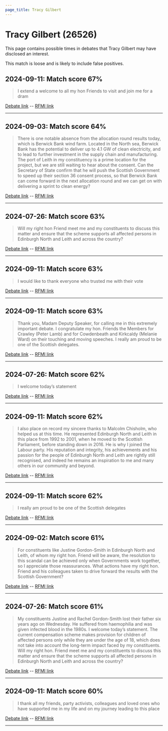 ```yaml
---
page_title: Tracy Gilbert
---
```


# Tracy Gilbert  (26526)

This page contains possible times in debates that Tracy Gilbert may have disclosed an interest.

This match is loose and is likely to include false positives. 



## 2024-09-11: Match score 67%

>I extend a welcome to all my hon Friends to visit and join me for a dram

[Debate link](https://www.theyworkforyou.com/debates/?id=2024-09-11b.906.1)  --  [RFMI link](https://www.theyworkforyou.com/mp/26526/register)


---



## 2024-09-03: Match score 64%

>There is one notable absence from the allocation round results today, which is Berwick Bank wind farm. Located in the North sea, Berwick Bank has the potential to deliver up to 4.1 GW of clean electricity, and to lead to further investment in the supply chain and manufacturing. The port of Leith in my constituency is a prime location for the project, but we are still waiting to hear about the consent. Can the Secretary of State confirm that he will push the Scottish Government to speed up their section 36 consent process, so that Berwick Bank can come forward in the next allocation round and we can get on with delivering a sprint to clean energy?

[Debate link](https://www.theyworkforyou.com/debates/?id=2024-09-03c.189.2)  --  [RFMI link](https://www.theyworkforyou.com/mp/26526/register)


---



## 2024-07-26: Match score 63%

>Will my right hon Friend meet me and my constituents to discuss this matter and ensure that the scheme supports all affected persons in Edinburgh North and Leith and across the country?

[Debate link](https://www.theyworkforyou.com/debates/?id=2024-07-26d.930.0)  --  [RFMI link](https://www.theyworkforyou.com/mp/26526/register)


---



## 2024-09-11: Match score 63%

>I would like to thank everyone who trusted me with their vote

[Debate link](https://www.theyworkforyou.com/debates/?id=2024-09-11b.906.1)  --  [RFMI link](https://www.theyworkforyou.com/mp/26526/register)


---



## 2024-09-11: Match score 63%

>Thank you, Madam Deputy Speaker, for calling me in this extremely important debate. I congratulate my hon. Friends the Members for Crawley (Peter Lamb) and for Cowdenbeath and Kirkcaldy (Melanie Ward) on their touching and moving speeches. I really am proud to be one of the Scottish delegates.

[Debate link](https://www.theyworkforyou.com/debates/?id=2024-09-11b.906.1)  --  [RFMI link](https://www.theyworkforyou.com/mp/26526/register)


---



## 2024-07-26: Match score 62%

>I welcome today’s statement

[Debate link](https://www.theyworkforyou.com/debates/?id=2024-07-26d.930.0)  --  [RFMI link](https://www.theyworkforyou.com/mp/26526/register)


---



## 2024-09-11: Match score 62%

>I also place on record my sincere thanks to Malcolm Chisholm, who helped us at this time. He represented Edinburgh North and Leith in this place from 1992 to 2001, when he moved to the Scottish Parliament, before standing down in 2016. He is why I joined the Labour party. His reputation and integrity, his achievements and his passion for the people of Edinburgh North and Leith are rightly still recognised, and indeed he remains an inspiration to me and many others in our community and beyond.

[Debate link](https://www.theyworkforyou.com/debates/?id=2024-09-11b.906.1)  --  [RFMI link](https://www.theyworkforyou.com/mp/26526/register)


---



## 2024-09-11: Match score 62%

>I really am proud to be one of the Scottish delegates

[Debate link](https://www.theyworkforyou.com/debates/?id=2024-09-11b.906.1)  --  [RFMI link](https://www.theyworkforyou.com/mp/26526/register)


---



## 2024-09-02: Match score 61%

>For constituents like Justine Gordon-Smith in Edinburgh North and Leith, of whom my right hon. Friend will  be aware, the resolution to this scandal can be achieved only when Governments work together, so I appreciate those reassurances. What actions have my right hon. Friend and his colleagues taken to drive forward the results with the Scottish Government?

[Debate link](https://www.theyworkforyou.com/debates/?id=2024-09-02a.82.5)  --  [RFMI link](https://www.theyworkforyou.com/mp/26526/register)


---



## 2024-07-26: Match score 61%

>My constituents Justine and Rachel Gordon-Smith lost their father six years ago on Wednesday. He suffered from haemophilia and was given infected blood in the 1980s. I welcome today’s statement. The current compensation scheme makes provision for children of affected persons only while they are under the age of 18, which does not take into account the long-term impact faced by my constituents. Will my right hon. Friend meet me and my constituents to discuss this matter and ensure that the scheme supports all affected persons in Edinburgh North and Leith and across the country?

[Debate link](https://www.theyworkforyou.com/debates/?id=2024-07-26d.930.0)  --  [RFMI link](https://www.theyworkforyou.com/mp/26526/register)


---



## 2024-09-11: Match score 60%

>I thank all my friends, party activists, colleagues and loved ones who have supported me in my life and on my journey leading to this place

[Debate link](https://www.theyworkforyou.com/debates/?id=2024-09-11b.906.1)  --  [RFMI link](https://www.theyworkforyou.com/mp/26526/register)


---

